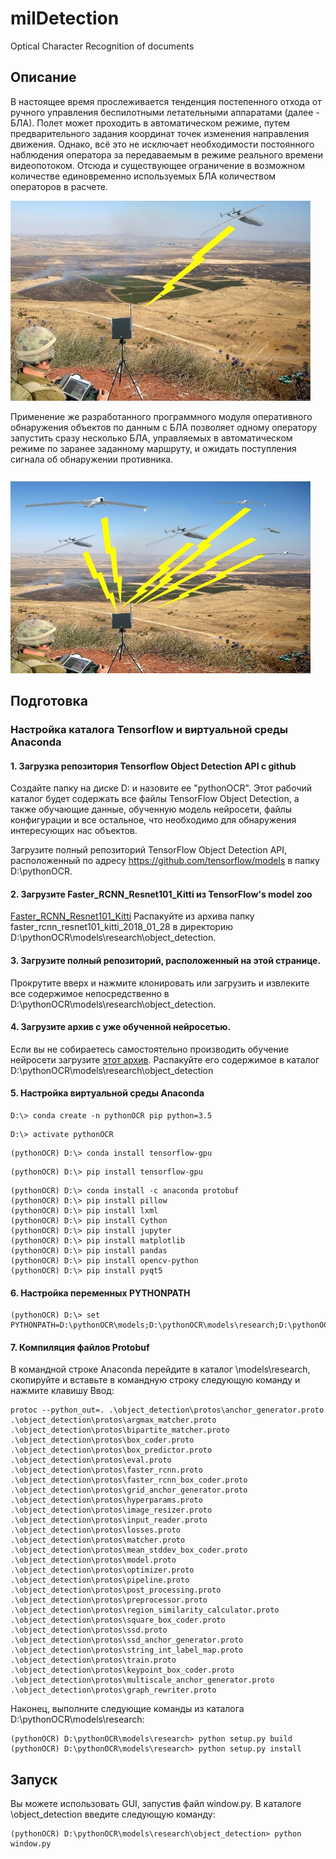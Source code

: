 
# milDetection
Optical Character Recognition of documents

## Описание
В настоящее время прослеживается тенденция постепенного отхода от ручного управления беспилотными летательными аппаратами (далее - БЛА). Полет может проходить в автоматическом режиме, путем предварительного задания координат точек изменения направления движения. Однако, всё это не исключает необходимости постоянного наблюдения оператора за передаваемым в режиме реального времени видеопотоком. Отсюда и существующее ограничение в возможном количестве единовременно используемых БЛА количеством операторов в расчете.

![img](/gui/img4.jpg)

Применение же разработанного программного модуля оперативного обнаружения объектов по данным с БЛА позволяет одному оператору запустить сразу несколько БЛА, управляемых в автоматическом режиме по заранее заданному маршруту, и ожидать поступления сигнала об обнаружении противника.

![img](/gui/img5.jpg)

## Подготовка
### Настройка каталога Tensorflow и виртуальной среды Anaconda
#### 1. Загрузка репозитория Tensorflow Object Detection API с github

   Создайте папку на диске D: и назовите ее "pythonOCR". Этот рабочий каталог будет содержать все файлы TensorFlow Object Detection, а также обучающие данные, обученную модель нейросети, файлы конфигурации и все остальное, что необходимо для обнаружения интересующих нас объектов.

Загрузите полный репозиторий TensorFlow Object Detection API, расположенный по адресу https://github.com/tensorflow/models в папку D:\pythonOCR.

#### 2. Загрузите Faster_RCNN_Resnet101_Kitti из TensorFlow's model zoo


[Faster_RCNN_Resnet101_Kitti](http://download.tensorflow.org/models/object_detection/faster_rcnn_resnet101_coco_2018_01_28.tar.gz)
Распакуйте из архива папку faster_rcnn_resnet101_kitti_2018_01_28 в директорию D:\pythonOCR\models\research\object_detection.

#### 3. Загрузите полный репозиторий, расположенный на этой странице. 
Прокрутите вверх и нажмите клонировать или загрузить и извлеките все содержимое непосредственно в D:\pythonOCR\models\research\object_detection.

#### 4. Загрузите архив с уже обученной нейросетью.
Если вы не собираетесь самостоятельно производить обучение нейросети загрузите [этот архив](https://yadi.sk/d/l-k20liGzFvsGw). Распакуйте его содержимое в каталог D:\pythonOCR\models\research\object_detection


#### 5. Настройка виртуальной среды Anaconda


```
D:\> conda create -n pythonOCR pip python=3.5
```


```
D:\> activate pythonOCR
```


```
(pythonOCR) D:\> conda install tensorflow-gpu
```


```
(pythonOCR) D:\> pip install tensorflow-gpu
```


```
(pythonOCR) D:\> conda install -c anaconda protobuf
(pythonOCR) D:\> pip install pillow
(pythonOCR) D:\> pip install lxml
(pythonOCR) D:\> pip install Cython
(pythonOCR) D:\> pip install jupyter
(pythonOCR) D:\> pip install matplotlib
(pythonOCR) D:\> pip install pandas
(pythonOCR) D:\> pip install opencv-python
(pythonOCR) D:\> pip install pyqt5
```

#### 6. Настройка переменных PYTHONPATH


```
(pythonOCR) D:\> set PYTHONPATH=D:\pythonOCR\models;D:\pythonOCR\models\research;D:\pythonOCR\models\research\slim
```

#### 7. Компиляция файлов Protobuf 

В командной строке Anaconda перейдите в каталог \models\research, скопируйте и вставьте в командную строку следующую команду и нажмите клавишу Ввод:


```
protoc --python_out=. .\object_detection\protos\anchor_generator.proto .\object_detection\protos\argmax_matcher.proto .\object_detection\protos\bipartite_matcher.proto .\object_detection\protos\box_coder.proto .\object_detection\protos\box_predictor.proto .\object_detection\protos\eval.proto .\object_detection\protos\faster_rcnn.proto .\object_detection\protos\faster_rcnn_box_coder.proto .\object_detection\protos\grid_anchor_generator.proto .\object_detection\protos\hyperparams.proto .\object_detection\protos\image_resizer.proto .\object_detection\protos\input_reader.proto .\object_detection\protos\losses.proto .\object_detection\protos\matcher.proto .\object_detection\protos\mean_stddev_box_coder.proto .\object_detection\protos\model.proto .\object_detection\protos\optimizer.proto .\object_detection\protos\pipeline.proto .\object_detection\protos\post_processing.proto .\object_detection\protos\preprocessor.proto .\object_detection\protos\region_similarity_calculator.proto .\object_detection\protos\square_box_coder.proto .\object_detection\protos\ssd.proto .\object_detection\protos\ssd_anchor_generator.proto .\object_detection\protos\string_int_label_map.proto .\object_detection\protos\train.proto .\object_detection\protos\keypoint_box_coder.proto .\object_detection\protos\multiscale_anchor_generator.proto .\object_detection\protos\graph_rewriter.proto
```

Наконец, выполните следующие команды из каталога D:\pythonOCR\models\research:


```
(pythonOCR) D:\pythonOCR\models\research> python setup.py build
(pythonOCR) D:\pythonOCR\models\research> python setup.py install
```

## Запуск 

Вы можете использовать GUI, запустив файл window.py. 
В каталоге \object_detection введите следующую команду:

```
(pythonOCR) D:\pythonOCR\models\research\object_detection> python window.py
```
